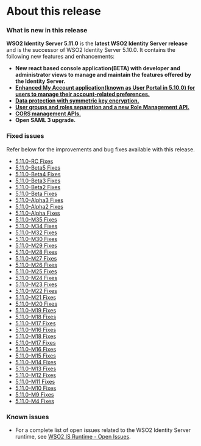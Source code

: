 # About this release

### What is new in this release

**WSO2 Identity Server 5.11.0** is the **latest WSO2 Identity Server release** and is the successor of WSO2 Identity Server 5.10.0. It contains the following new features and enhancements:

<ul>
    <li><b>New react based console application(BETA) with developer and administrator views to manage and maintain the features offered by the Identity Server.</b></li>
    <li><b><a href="../../learn/user-portal">Enhanced My Account application(known as User Portal in 5.10.0) for users to manage their account-related preferences.</a></b></li>
    <li><b><a href="../../administer/symmetric-overview">Data protection with symmetric key encryption.</a></b></li>
    <li><b><a href=".../../develop/scim2-rest-apis">User groups and roles separation and a new Role Management API.</a></b></li>
    <li><b><a href="../../develop/cors-rest-api">CORS management APIs.</a></b></li>
    <li><b>Open SAML 3 upgrade.</b></li>
</ul>


### Fixed issues

Refer below for the improvements and bug fixes available with this
release.

* [5.11.0-RC Fixes](https://github.com/wso2/product-is/milestone/110?closed=1)
* [5.11.0-Beta5 Fixes](https://github.com/wso2/product-is/milestone/154?closed=1)
* [5.11.0-Beta4 Fixes](https://github.com/wso2/product-is/milestone/147?closed=1)
* [5.11.0-Beta3 Fixes](https://github.com/wso2/product-is/milestone/146?closed=1)
* [5.11.0-Beta2 Fixes](https://github.com/wso2/product-is/milestone/145?closed=1)
* [5.11.0-Beta Fixes](https://github.com/wso2/product-is/milestone/139?closed=1)
* [5.11.0-Alpha3 Fixes](https://github.com/wso2/product-is/milestone/148?closed=1)
* [5.11.0-Alpha2 Fixes](https://github.com/wso2/product-is/milestone/144?closed=1)
* [5.11.0-Alpha Fixes](https://github.com/wso2/product-is/milestone/131?closed=1)
* [5.11.0-M35 Fixes](https://github.com/wso2/product-is/milestone/143?closed=1)
* [5.11.0-M34 Fixes](https://github.com/wso2/product-is/milestone/142?closed=1)
* [5.11.0-M32 Fixes](https://github.com/wso2/product-is/milestone/140?closed=1)
* [5.11.0-M30 Fixes](https://github.com/wso2/product-is/milestone/138?closed=1)
* [5.11.0-M29 Fixes](https://github.com/wso2/product-is/milestone/137?closed=1)
* [5.11.0-M28 Fixes](https://github.com/wso2/product-is/milestone/130?closed=1)
* [5.11.0-M27 Fixes](https://github.com/wso2/product-is/milestone/129?closed=1)
* [5.11.0-M26 Fixes](https://github.com/wso2/product-is/milestone/128?closed=1)
* [5.11.0-M25 Fixes](https://github.com/wso2/product-is/milestone/127?closed=1)
* [5.11.0-M24 Fixes](https://github.com/wso2/product-is/milestone/126?closed=1)
* [5.11.0-M23 Fixes](https://github.com/wso2/product-is/milestone/125?closed=1)
* [5.11.0-M22 Fixes](https://github.com/wso2/product-is/milestone/124?closed=1)
* [5.11.0-M21 Fixes](https://github.com/wso2/product-is/milestone/123?closed=1)
* [5.11.0-M20 Fixes](https://github.com/wso2/product-is/milestone/122?closed=1)
* [5.11.0-M19 Fixes](https://github.com/wso2/product-is/milestone/121?closed=1)
* [5.11.0-M18 Fixes](https://github.com/wso2/product-is/milestone/120?closed=1)
* [5.11.0-M17 Fixes](https://github.com/wso2/product-is/milestone/119?closed=1)
* [5.11.0-M16 Fixes](https://github.com/wso2/product-is/milestone/118?closed=1)
* [5.11.0-M18 Fixes](https://github.com/wso2/product-is/milestone/120?closed=1)
* [5.11.0-M17 Fixes](https://github.com/wso2/product-is/milestone/119?closed=1)
* [5.11.0-M16 Fixes](https://github.com/wso2/product-is/milestone/118?closed=1)
* [5.11.0-M15 Fixes](https://github.com/wso2/product-is/milestone/117?closed=1)
* [5.11.0-M14 Fixes](https://github.com/wso2/product-is/milestone/116?closed=1)
* [5.11.0-M13 Fixes](https://github.com/wso2/product-is/milestone/115?closed=1)
* [5.11.0-M12 Fixes](https://github.com/wso2/product-is/milestone/114?closed=1)
* [5.11.0-M11 Fixes](https://github.com/wso2/product-is/milestone/113?closed=1)
* [5.11.0-M10 Fixes](https://github.com/wso2/product-is/milestone/112?closed=1)
* [5.11.0-M9 Fixes](https://github.com/wso2/product-is/milestone/111?closed=1)
* [5.11.0-M4 Fixes](https://github.com/wso2/product-is/milestone/133?closed=1)


### Known issues

-   For a complete list of open issues related to the WSO2 Identity
    Server runtime, see [WSO2 IS Runtime - Open
    Issues](https://github.com/wso2/product-is/issues).
